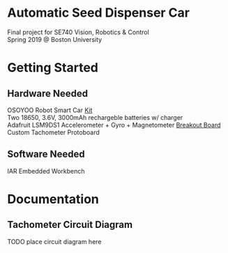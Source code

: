 # Automatic Seed Dispenser Car
Final project for SE740 Vision, Robotics & Control <br/>
Spring 2019 @ Boston University  <br/>

# Getting Started
## Hardware Needed
OSOYOO Robot Smart Car [Kit](https://www.amazon.com/dp/B074Z6DMYP/ref=cm_sw_em_r_mt_dp_U_9QwMCbNGRHGH2) <br/>
Two 18650, 3.6V, 3000mAh rechargeble batteries w/ charger <br/>
Adafruit LSM9DS1 Accelerometer + Gyro + Magnetometer [Breakout Board](https://learn.adafruit.com/adafruit-lsm9ds1-accelerometer-plus-gyro-plus-magnetometer-9-dof-breakout/overview)
Custom Tachometer Protoboard <br/>

## Software Needed 
IAR Embedded Workbench

# Documentation 
## Tachometer Circuit Diagram 
TODO place circuit diagram here 
